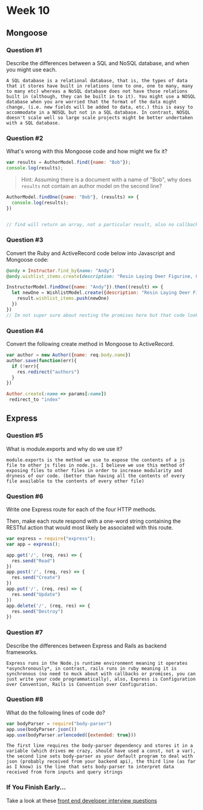 # Week 10

## Mongoose

### Question #1

Describe the differences between a SQL and NoSQL database, and when you might use each.

```text
A SQL database is a relational database, that is, the types of data that it stores have built in relations (one to one, one to many, many to many etc) whereas a NoSQL database does not have those relations built in (although, they can be built in to it). You might use a NOSQL database when you are worried that the format of the data might change, (i.e. new fields will be added to data, etc.) this is easy to accommodate in a NOSQL but not in a SQL database. In contrast, NOSQL doesn't scale well so large scale projects might be better undertaken with a SQL database.
```

### Question #2

What's wrong with this Mongoose code and how might we fix it?

```js
var results = AuthorModel.find({name: "Bob"});
console.log(results);
```

> Hint: Assuming there is a document with a name of "Bob", why does `results` not contain an author model on the second line?

```js
AuthorModel.findOne({name: "Bob"}, (results) => {
  console.log(results);
})


// find will return an array, not a particular result, also no callback function here, possibility that console.log fires before the request to mongoose is complete.
```

### Question #3

Convert the Ruby and ActiveRecord code below into Javascript and Mongoose code:

```rb
@andy = Instructor.find_by(name: "Andy")
@andy.wishlist_items.create(description: "Resin Laying Deer Figurine, Gold")
```

```js
InstructorModel.findOne({name: "Andy"}).then((result) => {
  let newOne = WishlistModel.create({description: "Resin Laying Deer Figurine, Gold"}).then((newOne) => {
    result.wishlist_items.push(newOne)
  })
})
// Im not super sure about nesting the promises here but that code looks otherwise right to me
```

### Question #4

Convert the following create method in Mongoose to ActiveRecord.

```js
var author = new Author({name: req.body.name})
author.save(function(err){
  if (!err){
    res.redirect("authors")
  }
})
```

```rb
Author.create(:name => params[:name])
 redirect_to "index"
```

## Express

### Question #5

What is module.exports and why do we use it?

```text
module.exports is the method we use to expose the contents of a js file to other js files in node.js. I believe we use this method of exposing files to other files in order to increase modularity and dryness of our code. (better than having all the contents of every file available to the contents of every other file)
```

### Question #6

Write one Express route for each of the four HTTP methods.

Then, make each route respond with a one-word string containing the RESTful action that would most likely be associated with this route.

```js
var express = require("express");
var app = express();

app.get('/', (req, res) => {
  res.send("Read")
})
app.post('/', (req, res) => {
  res.send("Create")
})
app.put('/', (req, res) => {
  res.send("Update")
})
app.delete('/', (req, res) => {
  res.send("Destroy")
})

```

### Question #7

Describe the differences between Express and Rails as backend frameworks.

```text
Express runs in the Node.js runtime environment meaning it operates *asynchronously*, in contrast, rails runs in ruby meaning it is synchronous (no need to muck about with callbacks or promises, you can just write your code programmatically), also, Express is Configuration over Convention, Rails is Convention over Configuration.
```

### Question #8

What do the following lines of code do?

```js
var bodyParser = require("body-parser")
app.use(bodyParser.json())
app.use(bodyParser.urlencoded({extended: true}))
```

```text
The first line requires the body-parser dependency and stores it in a variable (which drives me crazy, should have used a const, not a var), the second line sets body-parser as your default program to deal with json (probably received from your backend api), the third line (as far as I know) is the line that sets body-parser to interpret data received from form inputs and query strings
```

### If You Finish Early...

Take a look at these [front end developer interview questions](https://github.com/h5bp/Front-end-Developer-Interview-Questions/blob/master/README.md)
